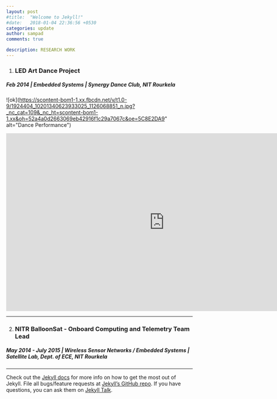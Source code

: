 ```yaml
---
layout: post
#title:  "Welcome to Jekyll!"
#date:   2018-01-04 22:36:56 +0530
categories: update
author: sampad
comments: true

description: RESEARCH WORK
---
```



1. ### LED Art Dance Project
##### Feb 2014 | Embedded Systems | Synergy Dance Club, NIT Rourkela

![ok](https://scontent-bom1-1.xx.fbcdn.net/v/t1.0-9/1924404_10201340623933025_1126068851_n.jpg?_nc_cat=109&_nc_ht=scontent-bom1-1.xx&oh=52a4a0d2663069eb42916f1c29a7067c&oe=5C8E2DA9" alt="Dance Performance")

<iframe width="853" height="480" src="https://www.youtube.com/embed/pvK5bv_WdX4?start=417" frameborder="0" allow="accelerometer; autoplay; encrypted-media; gyroscope; picture-in-picture" allowfullscreen></iframe>


---

2. ### NITR BalloonSat - Onboard Computing and Telemetry Team Lead
##### May 2014 - July 2015 | Wireless Sensor Networks / Embedded Systems | Satellite Lab, Dept. of ECE, NIT Rourkela



---





Check out the [Jekyll docs][jekyll-docs] for more info on how to get the most out of Jekyll. File all bugs/feature requests at [Jekyll’s GitHub repo][jekyll-gh]. If you have questions, you can ask them on [Jekyll Talk][jekyll-talk].

[jekyll-docs]: https://jekyllrb.com/docs/home
[jekyll-gh]:   https://github.com/jekyll/jekyll
[jekyll-talk]: https://talk.jekyllrb.com/
